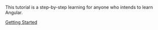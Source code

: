 This tutorial is a step-by-step learning for anyone who intends to learn Angular.

<a href="./page1.html">Getting Started</a>
